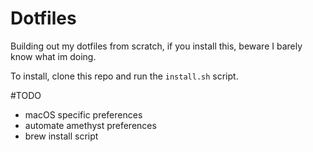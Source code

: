 # Dotfiles

Building out my dotfiles from scratch, if you install this, beware I barely know what im doing.

To install, clone this repo and run the `install.sh` script.


#TODO
- macOS specific preferences
- automate amethyst preferences
- brew install script

